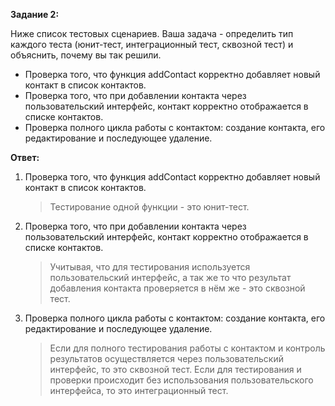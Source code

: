 **Задание 2:**

Ниже список тестовых сценариев. 
Ваша задача - определить тип каждого теста (юнит-тест, интеграционный тест, сквозной тест) и объяснить, почему вы так решили.
* Проверка того, что функция addContact корректно добавляет новый контакт в список контактов.
* Проверка того, что при добавлении контакта через пользовательский интерфейс, контакт корректно отображается в списке контактов.
* Проверка полного цикла работы с контактом: создание контакта, его редактирование и последующее удаление.

**Ответ:**

1. Проверка того, что функция addContact корректно добавляет новый контакт в список контактов.
    >Тестирование одной функции - это юнит-тест.
2. Проверка того, что при добавлении контакта через пользовательский интерфейс, контакт корректно отображается в списке контактов.
    >Учитывая, что для тестирования используется пользовательский интерфейс, а так же то что результат добавления контакта проверяется в нём же - это сквозной тест.
3. Проверка полного цикла работы с контактом: создание контакта, его редактирование и последующее удаление.
    >Если для полного тестирования работы с контактом и контроль результатов осуществляется через пользовательский интерфейс, то это сквозной тест.
    >Если для тестирования и проверки происходит без использования пользовательского интерфейса, то это интеграционный тест.